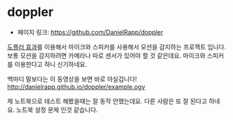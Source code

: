 # doppler

- 페이지 링크: https://github.com/DanielRapp/doppler

[도플러 효과](http://research.microsoft.com/en-us/um/redmond/groups/cue/publications/guptasoundwavechi2012.pdf)를 이용해서 마이크와 스피커를 사용해서 모션을 감지하는 프로젝트 입니다.
보통 모션을 감지하려면 카메라나 따로 센서가 있어야 할 것 같은데요.
마이크와 스피커를 이용한다고 하니 신기하네요.

백마디 말보다는 이 동영상을 보면 바로 아실겁니다!
http://danielrapp.github.io/doppler/example.ogv

제 노트북으로 테스트 해봤을때는 잘 동작 안했는데요.
다른 사람은 또 잘 된다고 하네요.
노트북 설정 문제 인것 같습니다.

